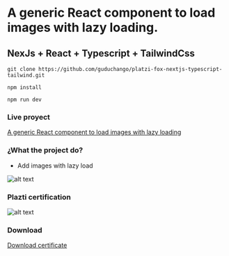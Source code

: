# A generic React component to load images with lazy loading.

## NexJs + React + Typescript + TailwindCss

```
git clone https://github.com/guduchango/platzi-fox-nextjs-typescript-tailwind.git

npm install

npm run dev
```

### Live proyect

[A generic React component to load images with lazy loading](https://fox-nextjs-typescript-tailwind.edgardoponce.com/diploma-react-typescript.pdf)

### ¿What the project do?

* Add images with lazy load

![alt text](https://simple-store-vite-react-tailwind.edgardoponce.com/images/store_photos/login.png "Login")


### Plazti certification 

![alt text](https://fox-nextjs-typescript-tailwind.edgardoponce.com/diploma-react-typescript.png "Certification")

### Download

[Download certificate](https://fox-nextjs-typescript-tailwind.edgardoponce.com/diploma-react-typescript.pdf)


